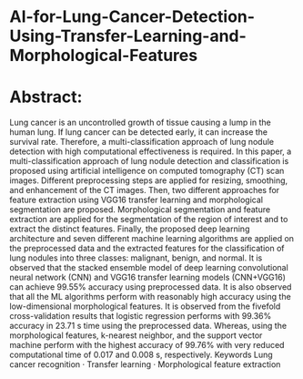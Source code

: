 # AI-for-Lung-Cancer-Detection-Using-Transfer-Learning-and-Morphological-Features

# Abstract:
Lung cancer is an uncontrolled growth of tissue causing a lump in the human lung.
If lung cancer can be detected early, it can increase the survival rate. Therefore, a
multi-classification approach of lung nodule detection with high computational
effectiveness is required. In this paper, a multi-classification approach of lung nodule detection and classification is proposed using artificial intelligence on computed
tomography (CT) scan images. Different preprocessing steps are applied for resizing, smoothing, and enhancement of the CT images. Then, two different approaches
for feature extraction using VGG16 transfer learning and morphological segmentation are proposed. Morphological segmentation and feature extraction are applied
for the segmentation of the region of interest and to extract the distinct features.
Finally, the proposed deep learning architecture and seven different machine learning algorithms are applied on the preprocessed data and the extracted features for
the classification of lung nodules into three classes: malignant, benign, and normal.
It is observed that the stacked ensemble model of deep learning convolutional neural
network (CNN) and VGG16 transfer learning models (CNN+VGG16) can achieve
99.55% accuracy using preprocessed data. It is also observed that all the ML algorithms perform with reasonably high accuracy using the low-dimensional morphological features. It is observed from the fivefold cross-validation results that logistic
regression performs with 99.36% accuracy in 23.71 s time using the preprocessed
data. Whereas, using the morphological features, k-nearest neighbor, and the support vector machine perform with the highest accuracy of 99.76% with very reduced
computational time of 0.017 and 0.008 s, respectively.
Keywords Lung cancer recognition · Transfer learning · Morphological feature
extraction
